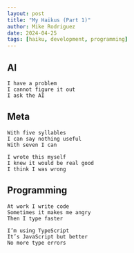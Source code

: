 ```yaml
---
layout: post
title: "My Haikus (Part 1)"
author: Mike Rodriguez
date: 2024-04-25
tags: [haiku, development, programming]
---
```


## AI

```
I have a problem
I cannot figure it out
I ask the AI
```

## Meta

```
With five syllables
I can say nothing useful
With seven I can
```

```
I wrote this myself
I knew it would be real good
I think I was wrong
```

## Programming

```
At work I write code
Sometimes it makes me angry
Then I type faster
```

```
I’m using TypeScript
It’s JavaScript but better
No more type errors
```
